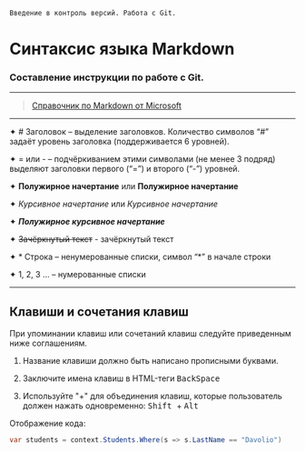     Введение в контроль версий. Работа с Git. 
 # Синтаксис языка Markdown
   


### Составление инструкции по работе с Git.
---

>[Справочник по Markdown от Microsoft](https://docs.microsoft.com/ru-ru/contribute/markdown-reference)

---
✦ # Заголовок – выделение заголовков. Количество символов “#” задаёт уровень заголовка
(поддерживается 6 уровней).

✦ = или -  – подчёркиванием этими символами (не менее 3 подряд) выделяют заголовки первого (“=”) и второго (“-”) уровней.

✦ **Полужирное начертание** или __Полужирное начертание__

✦ *Курсивное начертание* или _Курсивное начертание_

✦ ***Полужирное курсивное начертание***

✦ ~~Зачёркнутый текст~~ - зачёркнутый текст

✦ * Строка – ненумерованные списки, символ “\*” в начале строки

✦ 1, 2, 3 … – нумерованные списки

---

## Клавиши и сочетания клавиш
При упоминании клавиш или сочетаний клавиш следуйте приведенным ниже соглашениям.

1. Название клавиши должно быть написано прописными буквами.

2. Заключите имена клавиш в HTML-теги  <kbd>  BackSpace </kbd>
3. Используйте "+" для объединения клавиш, которые пользователь должен нажать одновременно: <kbd>  Shift </kbd> + <kbd>  Alt </kbd>

Отображение кода:
```csharp
var students = context.Students.Where(s => s.LastName == "Davolio")
```
